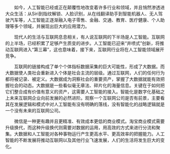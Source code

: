 　　如今，人工智能已经或正在颠覆性地改变着许多行业和领域，并且悄然渗透进大众生活：从Siri到指纹解锁、人脸识别，从在线翻译助手到智能机器人、无人驾驶汽车等，人工智能正逐渐融入电子零售、金融、交通、教育、医疗健康、个人助理等多个领域，并展现出巨大的应用潜力。

　　现代人的生活与互联网息息相关，有人说互联网的下半场是人工智能。互联网的上半场，已经积累了足够产生质变的进步。人工智能已迎来“井喷式”创新，将推动互联网进入“第三幕”，这也意味着，接下来，互联网行业将在人工智能领域展开竞争。

　　互联网的链接构成了单个个体指标数据采集的巨大可能性，形成了大数据。而大数据使人类社会重新进入个体是社会主流的层级。通过互联网，人们的任何行为都将被记录、被定义。大数据成为洞察社会的重要资产，掌握了大数据就能有效把握社会的动态。大数据是一些看似毫无章法、碎片化的海量信息。关键在于如何把它们整合成有价值有意义的资产，这需要人工智能的接入。智能化是数字化基础之上未来互联网企业向前发展的必然进阶。观察一个互联网公司是否有前景，主要看其在发展逻辑和模式中对人工智能有没有明确的落线，没有智能化的战略逻辑就是一个没有未来的互联网公司。

　　微信是一种更有趣并且更精准、有效成本更低的商业模式。淘宝商业模式需要升级换代，而这种升级换代则需要对数据的运用，用高效的方式来进行分流和聚集。大数据和人工智能对各种事物运行产生更高水平、更高效率的把握能力。人工智能的不断发展将推动互联网以及其他行业飞速发展，人们的生活将发生巨大的变化。
